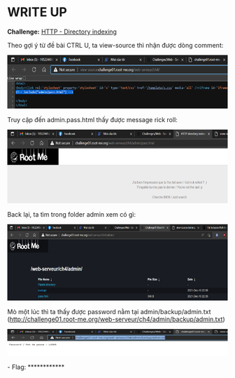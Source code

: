 # WRITE UP

**Challenge:** [HTTP - Directory indexing](https://www.root-me.org/en/Challenges/Web-Server/HTTP-Directory-indexing)

Theo gợi ý từ đề bài CTRL U, ta view-source thì nhận được dòng comment:

<img src="./media/image1.png" style="width:6.5in;height:1.26944in" alt="A screenshot of a computer Description automatically generated" />

Truy cập đến admin.pass.html thấy được message rick roll:

<img src="./media/image2.png" style="width:6.5in;height:1.75347in" alt="Graphical user interface, text, application, website Description automatically generated" />

Back lại, ta tìm trong folder admin xem có gì:

<img src="./media/image3.png" style="width:6.5in;height:1.81042in" alt="A screenshot of a computer Description automatically generated with medium confidence" />

Mò một lúc thì ta thấy được password nằm tại admin/backup/admin.txt (<http://challenge01.root-me.org/web-serveur/ch4/admin/backup/admin.txt>)

<img src="./media/image4.png" style="width:6.5in;height:0.63889in" alt="A screenshot of a computer Description automatically generated" />

\- Flag: \*\*\*\*\*\*\*\*\*\*\*\*

